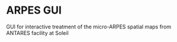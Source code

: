 # ARPES GUI

GUI for interactive treatment of the micro-ARPES spatial maps from ANTARES facility at Soleil
